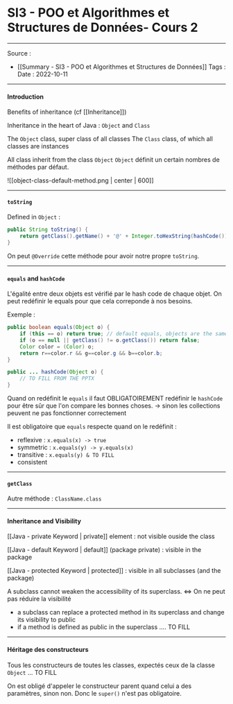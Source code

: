 # SI3 - POO et Algorithmes et Structures de Données- Cours 2
---

Source : 
- [[Summary - SI3 - POO et Algorithmes et Structures de Données]]
Tags : 
Date : 2022-10-11

---
#### Introduction

Benefits of inheritance (cf [[Inheritance]])

Inheritance in the heart of Java : `Object` and `Class`

The `Object` class, super class of all classes
The `Class` class, of which all classes are instances

All class inherit from the class `Object`
`Object` définit un certain nombres de méthodes par défaut.

![[object-class-default-method.png | center | 600]]

---
#### `toString`

Defined in `Object` : 
```java
public String toString() {
	return getClass().getName() + '@' + Integer.toHexString(hashCode());
}
```

On peut `@Override` cette méthode pour avoir notre propre `toString`.

---
#### `equals` and `hashCode`

L'égalité entre deux objets est vérifié par le hash code de chaque objet.
On peut redéfinir le equals pour que cela correponde à nos besoins.

Exemple : 
```java
public boolean equals(Object o) {
	if (this == o) return true; // default equals, objects are the same
	if (o == null || getClass() != o.getClass()) return false;
	Color color = (Color) o;
	return r==color.r && g==color.g && b==color.b;
}

public ... hashCode(Object o) {
	// TO FILL FROM THE PPTX
}
```

Quand on redéfinit le `equals` il faut OBLIGATOIREMENT redéfinir le `hashCode` pour être sûr que l'on compare les bonnes choses.
-> sinon les collections peuvent ne pas fonctionner correctement

Il est obligatoire que `equals` respecte quand on le redéfinit : 
- reflexive : `x.equals(x) -> true`
- symmetric : `x.equals(y) -> y.equals(x)`
- transitive : `x.equals(y) & TO FILL`
- consistent

---
#### `getClass`

Autre méthode : `ClassName.class`

---
#### Inheritance and Visibility

[[Java - private Keyword | private]] element : not visible ouside the class

[[Java - default Keyword | default]] (package private) : visible in the package

[[Java - protected Keyword | protected]] : visible in all subclasses (and the package)

A subclass cannot weaken the accessibility of its superclass. <=> On ne peut pas réduire la visibilité

- a subclass can replace a protected method in its superclass and change its visibility to public
- if a method is defined as public in the superclass .... TO FILL

---
#### Héritage des constructeurs

Tous les constructeurs de toutes les classes, expectés ceux de la classe `Object` ... TO FILL

On est obligé d'appeler le constructeur parent quand celui a des paramètres, sinon non. Donc le `super()` n'est pas obligatoire.